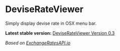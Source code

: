 # DeviseRateViewer
Simply display devise rate in OSX menu bar.

**Latest stable version:** [DeviseRateViewer Version 0.3](https://github.com/Mefteg/DeviseRateViewer/raw/master/Release/v0.3/DeviseRateViewer.app.zip)  

*Based on [ExchangeRatesAPI.io](https://exchangeratesapi.io/)*
